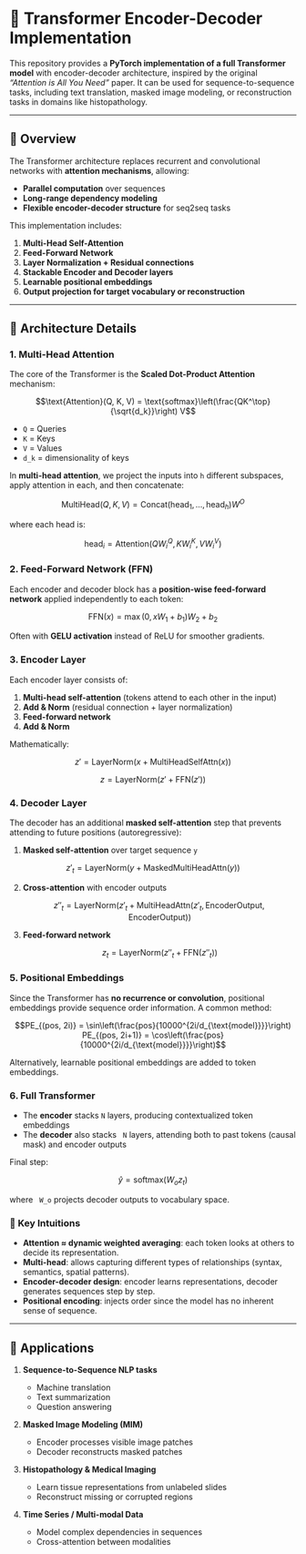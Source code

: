 # 🔹 Transformer Encoder-Decoder Implementation

This repository provides a **PyTorch implementation of a full Transformer model** with encoder-decoder architecture, inspired by the original *“Attention is All You Need”* paper. It can be used for sequence-to-sequence tasks, including text translation, masked image modeling, or reconstruction tasks in domains like histopathology.

---

## 🔹 Overview

The Transformer architecture replaces recurrent and convolutional networks with **attention mechanisms**, allowing:

- **Parallel computation** over sequences  
- **Long-range dependency modeling**  
- **Flexible encoder-decoder structure** for seq2seq tasks  

This implementation includes:

1. **Multi-Head Self-Attention**
2. **Feed-Forward Network**
3. **Layer Normalization + Residual connections**
4. **Stackable Encoder and Decoder layers**
5. **Learnable positional embeddings**
6. **Output projection for target vocabulary or reconstruction**

---

## 🔹 Architecture Details

### 1. Multi-Head Attention

The core of the Transformer is the **Scaled Dot-Product Attention** mechanism:

```math 
\text{Attention}(Q, K, V) = \text{softmax}\left(\frac{QK^\top}{\sqrt{d_k}}\right) V
```

-  ```Q``` = Queries  
-  ```K``` = Keys  
-  ```V``` = Values  
-  ```d_k```  = dimensionality of keys  

In **multi-head attention**, we project the inputs into  ```h``` different subspaces, apply attention in each, and then concatenate:

```math 
\text{MultiHead}(Q,K,V) = \text{Concat}(\text{head}_1, \dots, \text{head}_h) W^O
```

where each head is:

```math
\text{head}_i = \text{Attention}(QW_i^Q, KW_i^K, VW_i^V)
```


### 2. Feed-Forward Network (FFN)

Each encoder and decoder block has a **position-wise feed-forward network** applied independently to each token:

```math
\text{FFN}(x) = \max(0, xW_1 + b_1) W_2 + b_2
```

Often with **GELU activation** instead of ReLU for smoother gradients.


### 3. Encoder Layer

Each encoder layer consists of:

1. **Multi-head self-attention** (tokens attend to each other in the input)  
2. **Add & Norm** (residual connection + layer normalization)  
3. **Feed-forward network**  
4. **Add & Norm**  

Mathematically:

```math
z' = \text{LayerNorm}(x + \text{MultiHeadSelfAttn}(x))
```

```math
z = \text{LayerNorm}(z' + \text{FFN}(z'))
```


### 4. Decoder Layer

The decoder has an additional **masked self-attention** step that prevents attending to future positions (autoregressive):

1. **Masked self-attention** over target sequence ```y``` 
  ```math
   z'_t = \text{LayerNorm}(y + \text{MaskedMultiHeadAttn}(y))
   ```

2. **Cross-attention** with encoder outputs  
   ```math
   z''_t = \text{LayerNorm}(z'_t + \text{MultiHeadAttn}(z'_t, \text{EncoderOutput}, \text{EncoderOutput}))
   ```

3. **Feed-forward network**  
   ```math
   z_t = \text{LayerNorm}(z''_t + \text{FFN}(z''_t))
  


### 5. Positional Embeddings

Since the Transformer has **no recurrence or convolution**, positional embeddings provide sequence order information. A common method:

```math
PE_{(pos, 2i)} = \sin\left(\frac{pos}{10000^{2i/d_{\text{model}}}}\right)
PE_{(pos, 2i+1)} = \cos\left(\frac{pos}{10000^{2i/d_{\text{model}}}}\right)
```

Alternatively, learnable positional embeddings are added to token embeddings.

### 6. Full Transformer

- The **encoder** stacks ``` N ``` layers, producing contextualized token embeddings  
- The **decoder** also stacks ``` N``` layers, attending both to past tokens (causal mask) and encoder outputs  

Final step:

```math
\hat{y} = \text{softmax}(W_o z_t)
```

where ``` W_o``` projects decoder outputs to vocabulary space.

### 🔹 Key Intuitions

- **Attention ≈ dynamic weighted averaging**: each token looks at others to decide its representation.  
- **Multi-head**: allows capturing different types of relationships (syntax, semantics, spatial patterns).  
- **Encoder-decoder design**: encoder learns representations, decoder generates sequences step by step.  
- **Positional encoding**: injects order since the model has no inherent sense of sequence.  

---
## 🔹 Applications

1. **Sequence-to-Sequence NLP tasks**
   - Machine translation  
   - Text summarization  
   - Question answering  

2. **Masked Image Modeling (MIM)**
   - Encoder processes visible image patches  
   - Decoder reconstructs masked patches  

3. **Histopathology & Medical Imaging**
   - Learn tissue representations from unlabeled slides  
   - Reconstruct missing or corrupted regions  

4. **Time Series / Multi-modal Data**
   - Model complex dependencies in sequences  
   - Cross-attention between modalities  


